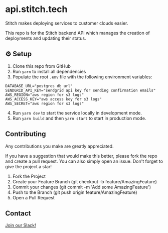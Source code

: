 # api.stitch.tech

Stitch makes deploying services to customer clouds easier.

This repo is for the Stitch backend API which manages the creation of deployments and updating their status.

## ⚙️ Setup

1. Clone this repo from GitHub
2. Run `yarn` to install all dependencies
3. Populate the root `.env` file with the following environment variables:

```
DATABASE_URL="postgres db url"
SENDGRID_API_KEY="sendgrid api key for sending confirmation emails"
AWS_REGION="aws region for s3 logs"
AWS_ACCESS_KEY="aws access key for s3 logs"
AWS_SECRET="aws region for s3 logs"
```
4. Run `yarn dev` to start the service locally in development mode.
5. Run `yarn build` and then `yarn start` to start in production mode.


## Contributing

Any contributions you make are greatly appreciated.

If you have a suggestion that would make this better, please fork the repo and create a pull request. You can also simply open an issue. Don't forget to give the project a star!

1. Fork the Project
2. Create your Feature Branch (git checkout -b feature/AmazingFeature)
3. Commit your changes (git commit -m 'Add some AmazingFeature')
4. Push to the Branch (git push origin feature/AmazingFeature)
5. Open a Pull Request

## Contact

[Join our Slack!](https://join.slack.com/t/stitchsupport/shared_invite/zt-2d839m41h-qYy7ZTJ1mRec7zYw4Pl9oQ)